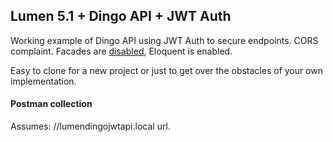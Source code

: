 ## Lumen 5.1 + Dingo API + JWT Auth

Working example of Dingo API using JWT Auth to secure endpoints.
CORS complaint.
Facades are [disabled](http://programmingarehard.com/2014/01/11/stop-using-facades.html/), Eloquent is enabled.

Easy to clone for a new project or just to get over the obstacles of your own implementation.

#### Postman collection
Assumes: //lumendingojwtapi.local url.
